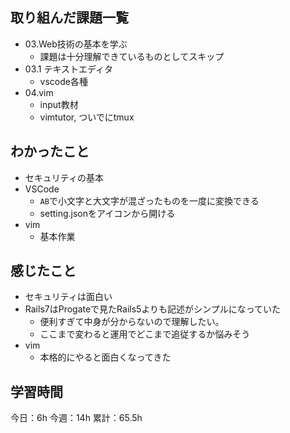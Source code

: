 ## 取り組んだ課題一覧

- 03.Web技術の基本を学ぶ
  - 課題は十分理解できているものとしてスキップ
- 03.1 テキストエディタ
  - vscode各種 
- 04.vim
  - input教材
  - vimtutor, ついでにtmux


## わかったこと
- セキュリティの基本
- VSCode
  - `AB`で小文字と大文字が混ざったものを一度に変換できる
  - setting.jsonをアイコンから開ける
- vim
  - 基本作業 

## 感じたこと
- セキュリティは面白い
- Rails7はProgateで見たRails5よりも記述がシンプルになっていた
  - 便利すぎて中身が分からないので理解したい。
  - ここまで変わると運用でどこまで追従するか悩みそう
- vim
  - 本格的にやると面白くなってきた


## 学習時間

今日：6h
今週：14h
累計：65.5h
